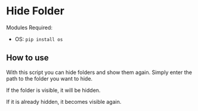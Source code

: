 # Hide Folder
Modules Required:
  - OS: `pip install os`
## How to use
With this script you can hide folders and show them again. 
Simply enter the path to the folder you want to hide. 

If the folder is visible, it will be hidden. 

If it is already hidden, it becomes visible again.
